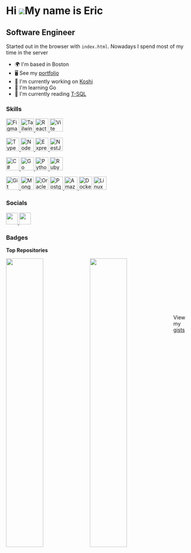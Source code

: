 Hi ![](https://user-images.githubusercontent.com/18350557/176309783-0785949b-9127-417c-8b55-ab5a4333674e.gif)My name is Eric
============================================================================================================================

Software Engineer
--------------------

Started out in the browser with `index.html`. Nowadays I spend most of my time in the server

*   🌍  I'm based in Boston
*   🖥️  See my [portfolio](https://ecfolio.netlify.app)
*   🚀  I'm currently working on [Koshi](https://github.com/0xcire/koshi-backend)
*   🧠  I'm learning Go
*   📖  I'm currently reading [T-SQL](https://itziktsql.com/t-sql-fund-4th-edition-1)

### Skills 
<p align="left">
  <a href="https://www.figma.com/" target="_blank" rel="noreferrer">
    <img 
      src="https://raw.githubusercontent.com/danielcranney/readme-generator/main/public/icons/skills/figma-colored.svg" 
      width="36" 
      height="36" 
      alt="Figma"
    />
  </a>
  <a href="https://tailwindcss.com/" target="_blank" rel="noreferrer">
    <img 
      src="https://raw.githubusercontent.com/danielcranney/readme-generator/main/public/icons/skills/tailwindcss-colored.svg" 
      width="36" 
      height="36" 
      alt="TailwindCSS" 
    />
  </a>
  <a href="https://reactjs.org/" target="_blank" rel="noreferrer">
    <img
      src="https://raw.githubusercontent.com/danielcranney/readme-generator/main/public/icons/skills/react-colored.svg"
      width="36"
      height="36" 
      alt="React" 
    />
  </a>
  <a href="https://vitejs.dev/" target="_blank" rel="noreferrer">
    <img 
      src="https://raw.githubusercontent.com/danielcranney/readme-generator/main/public/icons/skills/vite-colored.svg" 
      width="36" 
      height="36" 
      alt="Vite" 
    />
  </a>
</p>

<p align="left">
  <a href="https://www.typescriptlang.org/" target="_blank" rel="noreferrer">
    <img
      src="https://raw.githubusercontent.com/danielcranney/readme-generator/main/public/icons/skills/typescript-colored.svg"
      width="36"
      height="36" 
      alt="TypeScript"
    />
  </a>
  <a href="https://nodejs.org/en/" target="_blank" rel="noreferrer">
    <img
      src="https://raw.githubusercontent.com/danielcranney/readme-generator/main/public/icons/skills/nodejs-colored.svg"
      width="36"
      height="36"
      alt="NodeJS"
      />
  </a>
  <a href="https://expressjs.com/" target="_blank" rel="noreferrer">
    <img
      src="https://raw.githubusercontent.com/danielcranney/readme-generator/main/public/icons/skills/express-colored.svg"
      width="36"
      height="36"
      alt="Express"
    />
  </a>
  <a href="https://docs.nestjs.com/" target="_blank" rel="noreferrer">
    <img 
      src="https://raw.githubusercontent.com/danielcranney/readme-generator/main/public/icons/skills/nestjs-colored.svg" 
      width="36" 
      height="36" 
      alt="NestJS" 
    />
  </a>
</p>

<p align="left">
  <a href="https://docs.microsoft.com/en-us/dotnet/csharp/" target="_blank" rel="noreferrer">
    <img 
      src="https://raw.githubusercontent.com/danielcranney/readme-generator/main/public/icons/skills/csharp-colored.svg" 
      width="36" 
      height="36" 
      alt="C#" 
    />     
  </a>
  <a href="https://go.dev/doc/" target="_blank" rel="noreferrer">
    <img 
      src="https://raw.githubusercontent.com/danielcranney/readme-generator/main/public/icons/skills/go-colored.svg" 
      width="36" 
      height="36" 
      alt="Go" 
    />
  </a>
  <a href="https://www.python.org/" target="_blank" rel="noreferrer">
    <img 
      src="https://raw.githubusercontent.com/danielcranney/readme-generator/main/public/icons/skills/python-colored.svg" 
      width="36" 
      height="36" 
      alt="Python"   
    />
  </a>
  <a href="https://www.ruby-lang.org/en/" target="_blank" rel="noreferrer">
    <img 
      src="https://raw.githubusercontent.com/danielcranney/readme-generator/main/public/icons/skills/ruby-colored.svg" 
      width="36" 
      height="36" 
      alt="Ruby" 
    />     
  </a>
</p>

<p align="left">
<a href="https://git-scm.com/" target="_blank" rel="noreferrer">
  <img src="https://raw.githubusercontent.com/danielcranney/readme-generator/main/public/icons/skills/git-colored.svg" width="36" height="36" alt="Git" />
</a>
<a href="https://www.mongodb.com/" target="_blank" rel="noreferrer">
  <img src="https://raw.githubusercontent.com/danielcranney/readme-generator/main/public/icons/skills/mongodb-colored.svg" width="36" height="36" alt="MongoDB" /></a>
<a href="https://www.oracle.com/uk/index.html" target="_blank" rel="noreferrer"><img src="https://raw.githubusercontent.com/danielcranney/readme-generator/main/public/icons/skills/oracle-colored.svg" width="36" height="36" alt="Oracle" /></a>
<a href="https://www.postgresql.org/" target="_blank" rel="noreferrer">
  <img src="https://raw.githubusercontent.com/danielcranney/readme-generator/main/public/icons/skills/postgresql-colored.svg" width="36" height="36" alt="PostgreSQL" />
</a>
<a href="https://aws.amazon.com" target="_blank" rel="noreferrer">
  <img src="https://raw.githubusercontent.com/danielcranney/readme-generator/main/public/icons/skills/aws-colored.svg" width="36" height="36" alt="Amazon Web Services" />
</a>
<a href="https://www.docker.com/" target="_blank" rel="noreferrer">
  <img src="https://raw.githubusercontent.com/danielcranney/readme-generator/main/public/icons/skills/docker-colored.svg" width="36" height="36" alt="Docker" /></a>
<a href="https://www.linux.org" target="_blank" rel="noreferrer">
  <img src="https://raw.githubusercontent.com/danielcranney/readme-generator/main/public/icons/skills/linux-colored.svg" width="36" height="36" alt="Linux" />
</a>
</p>
                    
### Socials
                  
<p align="left"> <a href="https://www.github.com/0xcire" target="_blank" rel="noreferrer"> <picture> <source media="(prefers-color-scheme: dark)" srcset="https://raw.githubusercontent.com/danielcranney/readme-generator/main/public/icons/socials/github-dark.svg" /> <source media="(prefers-color-scheme: light)" srcset="https://raw.githubusercontent.com/danielcranney/readme-generator/main/public/icons/socials/github.svg" /> <img src="https://raw.githubusercontent.com/danielcranney/readme-generator/main/public/icons/socials/github.svg" width="32" height="32" /> </picture> </a> <a href="https://www.linkedin.com/in/ericchi1" target="_blank" rel="noreferrer"> <picture> <source media="(prefers-color-scheme: dark)" srcset="https://raw.githubusercontent.com/danielcranney/readme-generator/main/public/icons/socials/linkedin-dark.svg" /> <source media="(prefers-color-scheme: light)" srcset="https://raw.githubusercontent.com/danielcranney/readme-generator/main/public/icons/socials/linkedin.svg" /> <img src="https://raw.githubusercontent.com/danielcranney/readme-generator/main/public/icons/socials/linkedin.svg" width="32" height="32" /> </picture> </a></p>

### Badges

<b>Top Repositories</b>
<div>
  <div width="100%" align="center"><a href="https://github.com/0xcire/propel-CRM" align="left"><img align="left" width="45%" src="https://github-readme-stats.vercel.app/api/pin/?username=0xcire&repo=propel-CRM&title_color=0891b2&text_color=ffffff&icon_color=0891b2&bg_color=1c1917&hide_border=true&locale=en" /></a></div>
  <div width="100%" align="center"><a href="https://github.com/0xcire/koshi-backend" align="left"><img align="left" width="45%" src="https://github-readme-stats.vercel.app/api/pin/?username=0xcire&repo=koshi-backend&title_color=0891b2&text_color=ffffff&icon_color=0891b2&bg_color=1c1917&hide_border=true&locale=en" /></a></div>
</div>
<br /><br /><br /><br /><br /><br /><br /><br /><br />

<div>View my <a href="https://gist.github.com/0xcire">gists</a></div>

<!---
0xcire/0xcire is a ✨ special ✨ repository because its `README.md` (this file) appears on your GitHub profile.
You can click the Preview link to take a look at your changes.
--->
